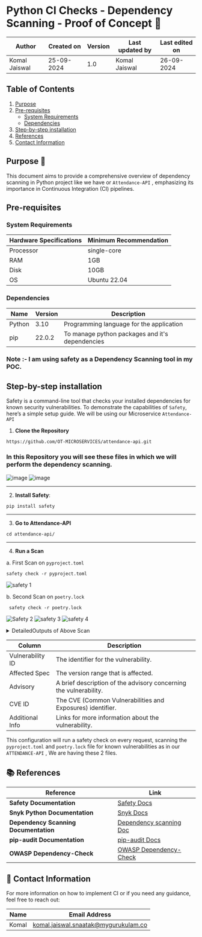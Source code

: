 # Python CI Checks - Dependency Scanning - Proof of Concept 🚀

| Author | Created on | Version | Last updated by | Last edited on |
|--------|------------|---------|----------------|----------------|
| Komal Jaiswal | 25-09-2024 | 1.0 | Komal Jaiswal  | 26-09-2024 |

## Table of Contents
1. [Purpose](#purpose)
2. [Pre-requisites](#pre-requisites)
   - [System Requirements](#system-requirements)
   - [Dependencies](#dependencies)
3. [Step-by-step installation](#step-by-step-installation)
4. [References](#references)
5. [Contact Information](#contact-information)

## Purpose 🎯
This document aims to provide a comprehensive overview of dependency scanning in Python project like we have or ```Attendance-API``` , emphasizing its importance in Continuous Integration (CI) pipelines.


## Pre-requisites

### System Requirements

| Hardware Specifications | Minimum Recommendation |
|-------------------------|------------------------|
| Processor               | single-core              |
| RAM                     | 1GB                    |
| Disk                    | 10GB                   |
| OS                      | Ubuntu 22.04           |

### Dependencies

| Name     | Version | Description                              |
|----------|---------|------------------------------------------|
| Python   | 3.10    | Programming language for the application |
| pip      | 22.0.2  | To manage python packages and it's dependencies|


### Note :- I am using safety as a Dependency Scanning tool in my POC.

## Step-by-step installation

Safety is a command-line tool that checks your installed dependencies for known security vulnerabilities. To demonstrate the capabilities of ```Safety```, here’s a simple setup guide. We will be using our Microservice ```Attendance-API```

1. **Clone the Repository**

```
https://github.com/OT-MICROSERVICES/attendance-api.git
```
### In this Repository you will see these files in which we will perform the dependency scanning.

![image](https://github.com/user-attachments/assets/732e63c8-d8d9-4aa7-afd3-ba304a1dea5f)
![image](https://github.com/user-attachments/assets/dd51547e-3445-44e4-81da-e09368ec99a1)

---

2. **Install Safety**:

```bash
pip install safety
```
---

3. **Go to Attendance-API**

```
cd attendance-api/
```

---

4. **Run a Scan**

a.  First Scan on ```pyproject.toml```

```
safety check -r pyproject.toml 
```

 ![safety 1](https://github.com/user-attachments/assets/fc275cf2-b465-436c-8937-4e352c11ff64)
 
b. Second Scan on ```poetry.lock```

```
 safety check -r poetry.lock
```
   ![Safety 2](https://github.com/user-attachments/assets/35d48844-08c2-40c6-9ace-de72a1ea1648)
   ![safety 3](https://github.com/user-attachments/assets/f8c1326e-fbac-4160-a2a8-be540196c119)
   ![safety 4](https://github.com/user-attachments/assets/8b5ba782-7aa2-4325-ad20-1e20d0584b4c)




<details>
  <summary> DetailedOutputs of Above Scan </summary>


  <details>
    <summary> i. Output of First scan</summary>

 ```  +======================================================================================================================================+

 REPORT 

  Safety v3.2.7 is scanning for Vulnerabilities...
  Scanning dependencies in your files:

  -> pyproject.toml

  Using open-source vulnerability database
  No packages found
  Timestamp 2024-09-29 05:26:09
  0 vulnerabilities reported
  0 vulnerabilities ignored
+======================================================================================================================================+

 No known security vulnerabilities reported. 
```


  </details>

  <details>
    <summary> ii. Output of Second scan</summary>

   ```
+======================================================================================================================================+

 REPORT 

  Safety v3.2.7 is scanning for Vulnerabilities...
  Scanning dependencies in your files:

  -> poetry.lock

  Using open-source vulnerability database
  Found and scanned 34 packages
  Timestamp 2024-09-29 05:28:59
  8 vulnerabilities reported
  0 vulnerabilities ignored

+======================================================================================================================================+
 VULNERABILITIES REPORTED 
+======================================================================================================================================+

-> Vulnerability found in werkzeug version 2.3.6
   Vulnerability ID: 71595
   Affected spec: <=2.3.7
   ADVISORY: Werkzeug is a comprehensive WSGI web application library. If an upload of a file that starts with CR or LF and
   then is followed by megabytes of data without these characters: all of these bytes are appended chunk by chunk into internal...
   CVE-2023-46136
   For more information about this vulnerability, visit https://data.safetycli.com/v/71595/97c
   To ignore this vulnerability, use PyUp vulnerability id 71595 in safety’s ignore command-line argument or add the ignore to your
   safety policy file.


-> Vulnerability found in werkzeug version 2.3.6
   Vulnerability ID: 71594
   Affected spec: <3.0.3
   ADVISORY: Werkzeug is a comprehensive WSGI web application library. The debugger in affected versions of Werkzeug can
   allow an attacker to execute code on a developer's machine under some circumstances. This requires the attacker to get the...
   CVE-2024-34069
   For more information about this vulnerability, visit https://data.safetycli.com/v/71594/97c
   To ignore this vulnerability, use PyUp vulnerability id 71594 in safety’s ignore command-line argument or add the ignore to your
   safety policy file.


-> Vulnerability found in werkzeug version 2.3.6
   Vulnerability ID: 62019
   Affected spec: <2.3.8
   ADVISORY: Werkzeug 3.0.1 and 2.3.8 include a security fix: Slow multipart parsing for large parts potentially enabling DoS
   attacks.https://github.com/pallets/werkzeug/commit/b1916c0c083e0be1c9d887ee2f3d696922bfc5c1
   PVE-2023-62019
   For more information about this vulnerability, visit https://data.safetycli.com/v/62019/97c
   To ignore this vulnerability, use PyUp vulnerability id 62019 in safety’s ignore command-line argument or add the ignore to your
   safety policy file.


-> Vulnerability found in peewee version 3.16.2
   Vulnerability ID: 64952
   Affected spec: <3.17.1
   ADVISORY: Peewee 3.17.1 introduces enhancements to address a race condition issue by implementing stricter locking
   mechanisms around pool connection management.https://github.com/coleifer/peewee/commit/ea3fb11a9c2a4b0cd958a453dd287e408477eda5
   PVE-2024-64952
   For more information about this vulnerability, visit https://data.safetycli.com/v/64952/97c
   To ignore this vulnerability, use PyUp vulnerability id 64952 in safety’s ignore command-line argument or add the ignore to your
   safety policy file.


-> Vulnerability found in jinja2 version 3.1.2
   Vulnerability ID: 70612
   Affected spec: >=0
   ADVISORY: In Jinja2, the from_string function is prone to Server Side Template Injection (SSTI) where it takes the source
   parameter as a template object, renders it, and then returns it. The attacker can exploit it with INJECTION COMMANDS in a URI....
   CVE-2019-8341
   For more information about this vulnerability, visit https://data.safetycli.com/v/70612/97c
   To ignore this vulnerability, use PyUp vulnerability id 70612 in safety’s ignore command-line argument or add the ignore to your
   safety policy file.


-> Vulnerability found in jinja2 version 3.1.2
   Vulnerability ID: 64227
   Affected spec: <3.1.3
   ADVISORY: Jinja2 before 3.1.3 is affected by a Cross-Site Scripting vulnerability. Special placeholders in the template
   allow writing code similar to Python syntax. It is possible to inject arbitrary HTML attributes into the rendered HTML...
   CVE-2024-22195
   For more information about this vulnerability, visit https://data.safetycli.com/v/64227/97c
   To ignore this vulnerability, use PyUp vulnerability id 64227 in safety’s ignore command-line argument or add the ignore to your
   safety policy file.


-> Vulnerability found in jinja2 version 3.1.2
   Vulnerability ID: 71591
   Affected spec: <3.1.4
   ADVISORY: Jinja is an extensible templating engine. The `xmlattr` filter in affected versions of Jinja accepts keys
   containing non-attribute characters. XML/HTML attributes cannot contain spaces, `/`, `>`, or `=`, as each would then be...
   CVE-2024-34064
   For more information about this vulnerability, visit https://data.safetycli.com/v/71591/97c
   To ignore this vulnerability, use PyUp vulnerability id 71591 in safety’s ignore command-line argument or add the ignore to your
   safety policy file.


-> Vulnerability found in flask-caching version 2.0.2
   Vulnerability ID: 40459
   Affected spec: <=2.3.0
   ADVISORY: Flask-caching is vulnerable to CVE-2021-33026: Flask-Caching extension for Flask relies on Pickle for
   deserialization, which may lead to remote code execution or local privilege escalation. If an attacker gains access to cache...
   CVE-2021-33026
   For more information about this vulnerability, visit https://data.safetycli.com/v/40459/97c
   To ignore this vulnerability, use PyUp vulnerability id 40459 in safety’s ignore command-line argument or add the ignore to your
   safety policy file.


+======================================================================================================================================+
   REMEDIATIONS

  8 vulnerabilities were reported in 4 packages. For detailed remediation & fix recommendations, upgrade to a commercial license. 

+======================================================================================================================================+

 Scan was completed. 8 vulnerabilities were reported. 

+======================================================================================================================================+
```


  </details>

</details>


| Column             | Description                                                                        |
|--------------------|------------------------------------------------------------------------------------|
| Vulnerability ID    | The identifier for the vulnerability.                                             |
| Affected Spec       | The version range that is affected.                                              |
| Advisory            | A brief description of the advisory concerning the vulnerability.                 |
| CVE ID             | The CVE (Common Vulnerabilities and Exposures) identifier.                       |
| Additional Info     | Links for more information about the vulnerability.                              |


This configuration will run a safety check on every request, scanning the `pyproject.toml` and `poetry.lock` file for known vulnerabilities as in our ```ATTENDANCE-API``` , We are having these 2 files.


## 📚 References

| **Reference**                                                  | **Link**                                                                                          |
|---------------------------------------------------------------|---------------------------------------------------------------------------------------------------|
| **Safety Documentation**                                      | [Safety Docs](https://pyup.io/safety/)                                                           |
| **Snyk Python Documentation**                                 | [Snyk Docs](https://docs.snyk.io/products/snyk-open-source/language-and-package-manager-support/snyk-for-python) |
| **Dependency Scanning Documentation**                           | [Dependency scanning Doc](https://github.com/mygurukulam-p10/Documention/tree/main/Application%20CI%20Design/Python%20CI%20Checks/Dependency%20Scanning)                          |
| **pip-audit Documentation**                                   | [pip-audit Docs](https://pypi.org/project/pip-audit/)                                          |
| **OWASP Dependency-Check**                                   | [OWASP Dependency-Check](https://owasp.org/www-project-dependency-check/)                       |


## 📧 Contact Information

For more information on how to implement CI or if you need any guidance, feel free to reach out:

| Name  | Email Address                                  |
|-------|------------------------------------------------|
| Komal | komal.jaiswal.snaatak@mygurukulam.co           |


